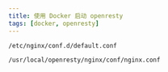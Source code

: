 ```yaml
---
title: 使用 Docker 启动 openresty
tags: [docker, openresty]
---
```


```bash
/etc/nginx/conf.d/default.conf
```

```bash
/usr/local/openresty/nginx/conf/nginx.conf
```
